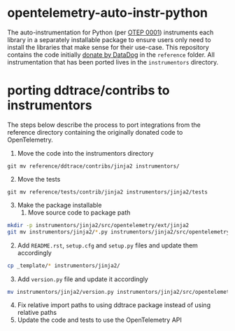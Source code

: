 # opentelemetry-auto-instr-python
The auto-instrumentation for Python (per [OTEP 0001](https://github.com/open-telemetry/oteps/blob/master/text/0001-telemetry-without-manual-instrumentation.md)) instruments each library in a separately installable package to ensure users only need to install the libraries that make sense for their use-case. This repository contains the code initially [donate by DataDog](https://www.datadoghq.com/blog/opentelemetry-instrumentation/) in the `reference` folder. All instrumentation that has been ported lives in the `instrumentors` directory.

# porting ddtrace/contribs to instrumentors

The steps below describe the process to port integrations from the reference directory containing the originally donated code to OpenTelemetry.

1. Move the code into the instrumentors directory

```
git mv reference/ddtrace/contribs/jinja2 instrumentors/
```

2. Move the tests

```
git mv reference/tests/contrib/jinja2 instrumentors/jinja2/tests
```

3. Make the package installable
   1. Move source code to package path

```bash
mkdir -p instrumentors/jinja2/src/opentelemetry/ext/jinja2
git mv instrumentors/jinja2/*.py instrumentors/jinja2/src/opentelemetry/ext/jinja2
```

   2. Add `README.rst`, `setup.cfg` and `setup.py` files and update them accordingly

```bash
cp _template/* instrumentors/jinja2/
```

   3. Add `version.py` file and update it accordingly
```bash
mv instrumentors/jinja2/version.py instrumentors/jinja2/src/opentelemetry/ext/jinja2/version.py
```

4. Fix relative import paths to using ddtrace package instead of using relative paths
5. Update the code and tests to use the OpenTelemetry API
